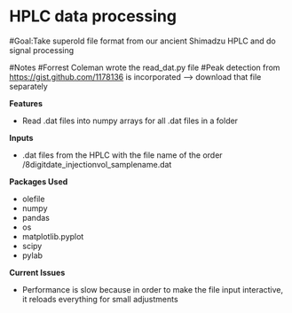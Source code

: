# HPLC data processing
#Goal:Take superold file format from our ancient Shimadzu HPLC and do signal processing

#Notes
#Forrest Coleman wrote the read_dat.py file
#Peak detection from https://gist.github.com/1178136 is incorporated --> download that file separately

**Features**
* Read .dat files into numpy arrays for all .dat files in a folder

**Inputs**
* .dat files from the HPLC with the file name of the order /8digitdate_injectionvol_samplename.dat

**Packages Used**
- olefile
- numpy
- pandas
- os
- matplotlib.pyplot
- scipy
- pylab

**Current Issues**
* Performance is slow because in order to make the file input interactive, it reloads everything for small adjustments

